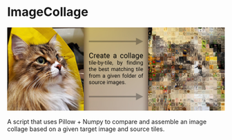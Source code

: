 # ImageCollage

<p align="center">
  <img src="misc/images/cover.jpg" alt="Cover Art"/>
</p>

A script that uses Pillow + Numpy to compare and assemble an image collage based on a given target image and source tiles.


